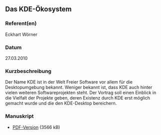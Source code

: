 ## Das KDE-Ökosystem


### Referent(en)
Eckhart Wörner

### Datum
27.03.2010

### Kurzbeschreibung
Der Name KDE ist in der Welt Freier Software vor allem für die Desktopumgebung
bekannt. Weniger bekannt ist, dass KDE auch hinter vielen weiteren
Softwareprojekten steht. Der Vortrag soll einen Einblick in die Vielfalt der
Projekte geben, deren Existenz durch KDE erst möglich gemacht wurde und die den
KDE-Desktop bereichern.

### Manuskript

* [PDF-Version](/download/Vortraege/KDE_LIT_2010.pdf) (3566 kB)

